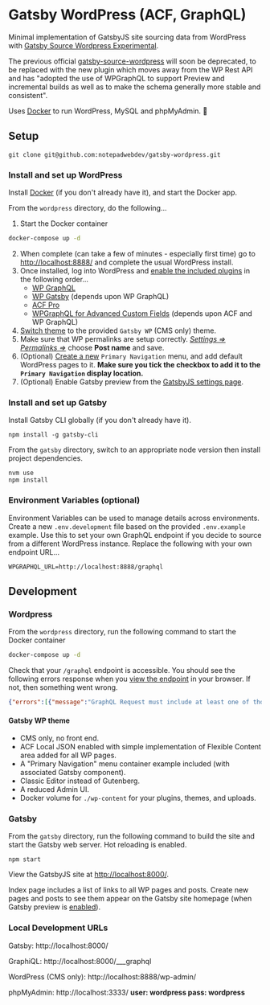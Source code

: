 # Gatsby WordPress (ACF, GraphQL)

Minimal implementation of GatsbyJS site sourcing data from WordPress with [Gatsby Source Wordpress Experimental](https://github.com/gatsbyjs/gatsby-source-wordpress-experimental).    

The previous official [gatsby-source-wordpress](https://www.gatsbyjs.com/plugins/gatsby-source-wordpress/) will soon be deprecated, to be replaced with the new plugin which moves away from the WP Rest API and has "adopted the use of WPGraphQL to support Preview and incremental builds as well as to make the schema generally more stable and consistent". 

Uses [Docker](https://www.docker.com/get-started) to run WordPress, MySQL and phpMyAdmin. 🐳


## Setup

```
git clone git@github.com:notepadwebdev/gatsby-wordpress.git
```


### Install and set up WordPress

Install [Docker](https://www.docker.com/get-started) (if you don't already have it), and start the Docker app.

From the `wordpress` directory, do the following...

1. Start the Docker container
```bash
docker-compose up -d
```
2. When complete (can take a few of minutes - especially first time) go to [http://localhost:8888/](http://localhost:8888/) and complete the usual WordPress install.
3. Once installed, log into WordPress and [enable the included plugins](http://localhost:8888/wp-admin/plugins.php) in the following order...
   * [WP GraphQL](https://github.com/wp-graphql/wp-graphql)
   * [WP Gatsby](https://github.com/gatsbyjs/wp-gatsby) (depends upon WP GraphQL)
   * [ACF Pro](https://www.advancedcustomfields.com/pro/)
   * [WPGraphQL for Advanced Custom Fields](https://www.wpgraphql.com/acf/) (depends upon ACF and WP GraphQL)
4. [Switch theme](http://localhost:8888/wp-admin/themes.php) to the provided `Gatsby WP` (CMS only) theme.
5. Make sure that WP permalinks are setup correctly. [*Settings => Permalinks =>*](http://localhost:8888/wp-admin/options-permalink.php) choose **Post name** and save.
6. (Optional) [Create a new](http://localhost:8888/wp-admin/nav-menus.php) `Primary Navigation` menu, and add default WordPress pages to it. **Make sure you tick the checkbox to add it to the `Primary Navigation` display location.**
7. (Optional) Enable Gatsby preview from the [GatsbyJS settings page](http://localhost:8888/wp-admin/options-general.php?page=gatsbyjs).


### Install and set up Gatsby

Install Gatsby CLI globally (if you don't already have it).

```
npm install -g gatsby-cli
```

From the `gatsby` directory, switch to an appropriate node version then install project dependencies.

```
nvm use
npm install
```

### Environment Variables (optional)

Environment Variables can be used to manage details across environments.   
Create a new `.env.development` file based on the provided `.env.example` example. Use this to set your own GraphQL endpoint if you decide to source from a different WordPress instance. Replace the following with your own endpoint URL...

```
WPGRAPHQL_URL=http://localhost:8888/graphql
```

## Development

### Wordpress

From the `wordpress` directory, run the following command to start the Docker container

```bash
docker-compose up -d
```

Check that your `/graphql` endpoint is accessible. You should see the following errors response when you [view the endpoint](http://localhost:8888/graphql) in your browser. If not, then something went wrong.   

```json
{"errors":[{"message":"GraphQL Request must include at least one of those two parameters: \"query\" or \"queryId\"","extensions":{"category":"request"}}]}
```

#### Gatsby WP theme

- CMS only, no front end.
- ACF Local JSON enabled with simple implementation of Flexible Content area added for all WP pages.
- A "Primary Navigation" menu container example included (with associated Gatsby component).
- Classic Editor instead of Gutenberg.
- A reduced Admin UI.
- Docker volume for `./wp-content` for your plugins, themes, and uploads.

### Gatsby 
From the `gatsby` directory, run the following command to build the site and start the Gatsby web server. Hot reloading is enabled.

```
npm start
``` 

View the GatsbyJS site at [http://localhost:8000/](http://localhost:8000/).   


Index page includes a list of links to all WP pages and posts. Create new pages and posts to see them appear on the Gatsby site homepage (when Gatsby preview is [enabled](http://localhost:8888/wp-admin/options-general.php?page=gatsbyjs)).

### Local Development URLs

Gatsby: http://localhost:8000/

GraphiQL: http://localhost:8000/___graphql

WordPress (CMS only): http://localhost:8888/wp-admin/

phpMyAdmin: http://localhost:3333/ **user: wordpress pass: wordpress**
